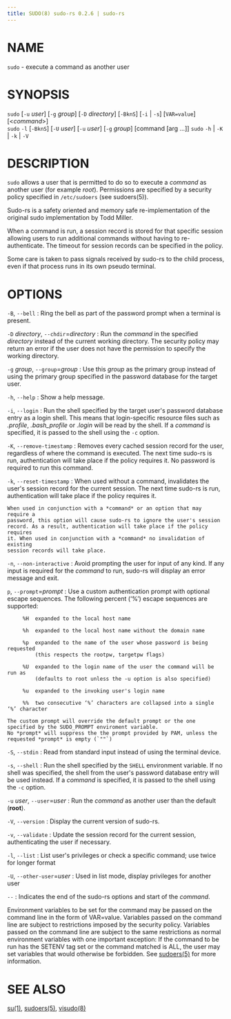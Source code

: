 ```yaml
---
title: SUDO(8) sudo-rs 0.2.6 | sudo-rs
---
```


# NAME

`sudo` - execute a command as another user

# SYNOPSIS

`sudo` [`-u` *user*] [`-g` *group*] [`-D` *directory*] [`-BknS`] [`-i` | `-s`] [`VAR=value`] [<*command*>] \
`sudo` `-l` [`-BknS`] [`-U` *user*] [`-u` *user*]  [`-g` *group*] [command [arg ...]]
`sudo` `-h` | `-K` | `-k` | `-V`

# DESCRIPTION

`sudo` allows a user that is permitted to do so to execute a *command* as
another user (for example *root*). Permissions are specified by a security
policy specified in `/etc/sudoers` (see sudoers(5)).

Sudo-rs is a safety oriented and memory safe re-implementation of the original
sudo implementation by Todd Miller.

When a command is run, a session record is stored for that specific session
allowing users to run additional commands without having to re-authenticate. The
timeout for session records can be specified in the policy.

Some care is taken to pass signals received by sudo-rs to the child process,
even if that process runs in its own pseudo terminal.

# OPTIONS

`-B`, `--bell`
: Ring the bell as part of the password prompt when a terminal is present.

`-D` *directory*, `--chdir`=*directory*
:   Run the *command* in the specified *directory* instead of the current
    working directory. The security policy may return an error if the user does
    not have the permission to specify the working directory.

`-g` *group*, `--group`=*group*
:   Use this *group* as the primary group instead of using the primary group
    specified in the password database for the target user.

`-h`, `--help`
:   Show a help message.

`-i`, `--login`
:   Run the shell specified by the target user's password database entry as a
    login shell. This means that login-specific resource files such as
    *.profile*, *.bash_profile* or *.login* will be read by the shell. If a
    *command* is specified, it is passed to the shell using the `-c` option.

`-K`, `--remove-timestamp`
:   Removes every cached session record for the user, regardless of where the
    command is executed. The next time sudo-rs is run, authentication will take
    place if the policy requires it. No password is required to run this
    command.

`-k`, `--reset-timestamp`
:   When used without a command, invalidates the user's session record for
    the current session. The next time sudo-rs is run, authentication will take
    place if the policy requires it.

    When used in conjunction with a *command* or an option that may require a
    password, this option will cause sudo-rs to ignore the user's session
    record. As a result, authentication will take place if the policy requires
    it. When used in conjunction with a *command* no invalidation of existing
    session records will take place.

`-n`, `--non-interactive`
:   Avoid prompting the user for input of any kind. If any input is required for
    the *command* to run, sudo-rs will display an error message and exit.

`p`, `--prompt`=*prompt*
:   Use a custom authentication prompt with optional escape sequences. The
    following percent (‘%’) escape sequences are supported:

         %H  expanded to the local host name

         %h  expanded to the local host name without the domain name

         %p  expanded to the name of the user whose password is being requested
             (this respects the rootpw, targetpw flags)

         %U  expanded to the login name of the user the command will be run as
             (defaults to root unless the -u option is also specified)

         %u  expanded to the invoking user's login name

         %%  two consecutive ‘%’ characters are collapsed into a single ‘%’ character

    The custom prompt will override the default prompt or the one specified by the SUDO_PROMPT enviroment variable.
    No *prompt* will suppress the the prompt provided by PAM, unless the requested *prompt* is empty (`""`)

`-S`, `--stdin`
:   Read from standard input instead of using the terminal device.

`-s`, `--shell`
:   Run the shell specified by the `SHELL` environment variable. If no shell
    was specified, the shell from the user's password database entry will be
    used instead. If a *command* is specified, it is passed to the shell using the `-c` option.

`-u` *user*, `--user`=*user*
:   Run the *command* as another user than the default (**root**).

`-V`, `--version`
:   Display the current version of sudo-rs.

`-v`, `--validate`
:   Update the session record for the current session, authenticating the user
    if necessary.

`-l`, `--list`
:   List user's privileges or check a specific command; use twice for longer format

`-U`, `--other-user`=*user*
:   Used in list mode, display privileges for another user


`--`
:   Indicates the end of the sudo-rs options and start of the *command*.

Environment variables to be set for the command may be passed on the command line in the form of VAR=value. Variables passed on the command line are subject to restrictions imposed by the security policy.
Variables passed on the command line are subject to the same restrictions as normal environment variables with one important exception: If the command to be run has the SETENV tag set or the command matched is ALL,
the user may set variables that would otherwise be forbidden. See [sudoers(5)](sudoers.5.md) for more information.

# SEE ALSO

[su(1)](su.1.md), [sudoers(5)](sudoers.5.md), [visudo(8)](visudo.8.md)
